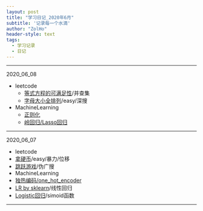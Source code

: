 ```yaml
---
layout: post
title: "学习日记_2020年6月"
subtitle: '记录每一个水滴'
author: "ZolHo"
header-style: text
tags:
  - 学习记录
  - 日记
---
```

---
2020_06_08
- leetcode
  - [等式方程的可满足性](https://leetcode-cn.com/problems/satisfiability-of-equality-equations/)/并查集
  - [字母大小全排列](https://leetcode-cn.com/problems/letter-case-permutation/)/easy/深搜
- MachineLearning
  - [正则化](https://blog.csdn.net/jinping_shi/article/details/52433975)
  - [岭回归/Lasso回归](https://blog.csdn.net/weixin_43374551/article/details/83688913)

---
2020_06_07
- leetcode
 - [拿硬币](https://leetcode-cn.com/problems/na-ying-bi/)/easy/暴力/位移
 - [跳跃游戏](https://leetcode-cn.com/problems/jump-game/)/伪广搜
- MachineLearning
 - [独热编码/one_hot_encoder](https://blog.csdn.net/weixin_40807247/article/details/82812206)
 - [LR by sklearn](https://github.com/MLEveryday/100-Days-Of-ML-Code/blob/master/Code/Day%202_Simple_Linear_Regression.md)/线性回归
 - [Logistic回归](https://www.cnblogs.com/llhthinker/p/5330257.html)/simoid函数

---
